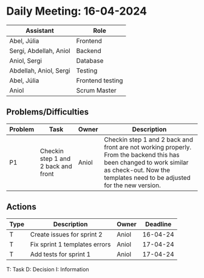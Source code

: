 # Daily Meeting: 16-04-2024

| **Assistant**          | **Role**         |
|------------------------|------------------|
| Abel, Júlia            | Frontend         |
| Sergi, Abdellah, Aniol | Backend          |
| Aniol, Sergi           | Database         |
| Abdellah, Aniol, Sergi | Testing          |
| Abel, Júlia            | Frontend testing |
| Aniol                  | Scrum Master     |

## Problems/Difficulties

| Problem | Task                                | Owner | Description                                                                                                                                                                                   |
|---------|-------------------------------------|-------|-----------------------------------------------------------------------------------------------------------------------------------------------------------------------------------------------|
| P1      | Checkin step 1 and 2 back and front | Aniol | Checkin step 1 and 2 back and front are not working properly. From the backend this has been changed to work similar as check-out. Now the templates need to be adjusted for the new version. |

## Actions

| Type | Description                   | Owner | Deadline |
|------|-------------------------------|-------|----------|
| T    | Create issues for sprint 2    | Aniol | 16-04-24 |
| T    | Fix sprint 1 templates errors | Aniol | 17-04-24 |
| T    | Add tests for sprint 1        | Aniol | 17-04-24 |

T: Task
D: Decision
I: Information
